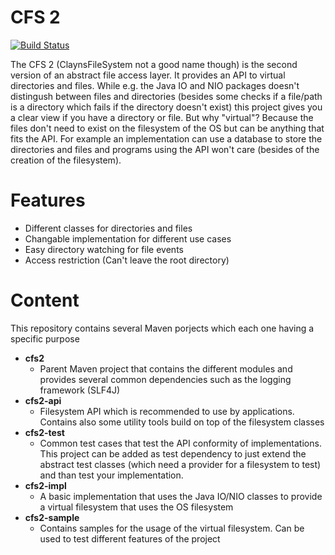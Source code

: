 # CFS 2
[![Build Status](https://travis-ci.org/Clayn/cfs2.svg?branch=development)](https://travis-ci.org/Clayn/cfs2)

The CFS 2 (ClaynsFileSystem not a good name though) is the second version of  an abstract file access layer. 
It provides an API to virtual directories and files. While e.g. the Java IO and NIO packages doesn't distingush between files and directories (besides some checks if a file/path is a directory which fails if the directory doesn't exist) this project gives you a clear view if you have a directory or file. But why "virtual"? Because the files don't need to exist on the filesystem of the OS but can be anything that fits the API. For example an implementation can use a database to store the directories and files and programs using the API won't care (besides of the creation of the filesystem).

# Features
 - Different classes for directories and files
 - Changable implementation for different use cases
 - Easy directory watching for file events
 - Access restriction (Can't leave the root directory)

# Content
This repository contains several Maven porjects which each one having a specific purpose

- **cfs2** 
	- Parent Maven project that contains the different modules and provides several common dependencies such as the logging framework (SLF4J)
- **cfs2-api**
	- Filesystem API which is recommended to use by applications. Contains also some utility tools build on top of the filesystem classes
- **cfs2-test**
	- Common test cases that test the API conformity of implementations. This project can be added as test dependency to just extend the abstract test classes (which need a provider for a filesystem to test) and than test your implementation. 
- **cfs2-impl** 
	- A basic implementation that uses the Java IO/NIO classes to provide a virtual filesystem that uses the OS filesystem
- **cfs2-sample**
	- Contains samples for the usage of the virtual filesystem. Can be used to test different features of the project


<!--stackedit_data:
eyJoaXN0b3J5IjpbMTc1MzM3ODg1NiwyMTE1OTg3OTIwLDE4OD
MzNzk2MjldfQ==
-->